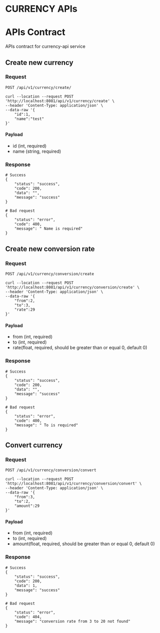 # CURRENCY APIs

# APIs Contract
APIs contract for currency-api service

## Create new currency
### Request
`POST /api/v1/currency/create/`

```shell
curl --location --request POST 'http://localhost:8081/api/v1/currency/create' \
--header 'Content-Type: application/json' \
--data-raw '{
    "id":1,
    "name":"test"
}'
```

#### Payload
- id (int, required)
- name (string, required)

### Response
```shell
# Success
{
    "status": "success",
    "code": 200,
    "data": "",
    "message": "success"
}

# Bad request
{
    "status": "error",
    "code": 400,
    "message": " Name is required"
}
```

## Create new conversion rate
### Request
`POST /api/v1/currency/conversion/create`

```shell
curl --location --request POST 'http://localhost:8081/api/v1/currency/conversion/create' \
--header 'Content-Type: application/json' \
--data-raw '{
    "from":2,
    "to":3,
    "rate":29
}'
```

#### Payload
- from (int, required)
- to (int, required)
- rate(float, required, should be greater than or equal 0, default 0)

### Response
```shell
# Success
{
    "status": "success",
    "code": 200,
    "data": "",
    "message": "success"
}

# Bad request
{
    "status": "error",
    "code": 400,
    "message": " To is required"
}
```

## Convert currency
### Request
`POST /api/v1/currency/conversion/convert`

```shell
curl --location --request POST 'http://localhost:8081/api/v1/currency/conversion/convert' \
--header 'Content-Type: application/json' \
--data-raw '{
    "from":3,
    "to":2,
    "amount":29
}'
```

#### Payload
- from (int, required)
- to (int, required)
- amount(float, required, should be greater than or equal 0, default 0)

### Response
```shell
# Success
{
    "status": "success",
    "code": 200,
    "data": 1,
    "message": "success"
}

# Bad request
{
    "status": "error",
    "code": 404,
    "message": "conversion rate from 3 to 20 not found"
}
```